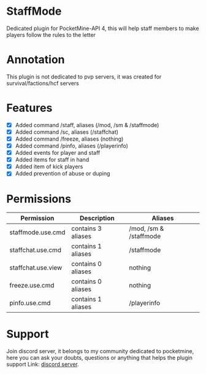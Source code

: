 # StaffMode
Dedicated plugin for PocketMine-API 4, this will help staff members to make players follow the rules to the letter

# Annotation

This plugin is not dedicated to pvp servers, it was created for survival/factions/hcf servers

# Features

  - [X] Added command /staff, aliases (/mod, /sm & /staffmode)
  - [X] Added command /sc, aliases (/staffchat)
  - [X] Added command /freeze, aliases (nothing)
  - [X] Added command /pinfo, aliases (/playerinfo)
  - [X] Added events for player and staff
  - [X] Added items for staff in hand
  - [X] Added item of kick players
  - [X] Added prevention of abuse or duping

# Permissions

| Permission | Description | Aliases |
| --- | --- | --- |
| staffmode.use.cmd | contains 3 aliases | /mod, /sm & /staffmode |
| staffchat.use.cmd | contains 1 aliases | /staffmode |
| staffchat.use.view | contains 0 aliases | nothing |
| freeze.use.cmd | contains 0 aliases | nothing |
| pinfo.use.cmd | contains 1 aliases | /playerinfo |

# Support

Join discord server, it belongs to my community dedicated to pocketmine, here you can ask your doubts, questions or anything that helps the plugin support
Link: [discord server](https://discord.gg/yMPxfpUZWM).